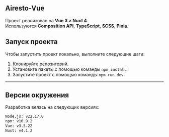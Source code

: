 ## Airesto-Vue

Проект реализован на **Vue 3** и **Nuxt 4**.  
Используются **Composition API**, **TypeScript**, **SCSS**, **Pinia**.

## Запуск проекта

Чтобы запустить проект локально, выполните следующие шаги:

1. Клонируйте репозиторий.
2. Установите пакеты с помощью команды `npm install`.
3. Запустите проект с помощью команды `npm run dev`.

---

## Версии окружения

Разработка велась на следующих версиях:

```bash
Node.js: v22.17.0
npm: v10.9.2
Vue: v3.5.22
Nuxt: v4.1.2
```